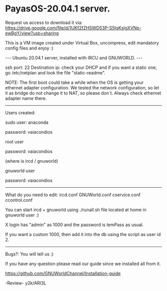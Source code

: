 # PayasOS-20.04.1 server.

Request us access to download it via:
https://drive.google.com/file/d/1UKf2fZHSWD53P-S5IgKslgXVNp-ewBgY/view?usp=sharing

This is a VM image created under Virtual Box, uncompress, edit mandatory
config files and enjoy :)

--- Ubuntu 20.04.1 server, installed with IRCU and GNUWORLD. ---

ssh port: 22 Destination ip: check your DHCP and if you want
a static one, go /etc/netplan and look the file "static-readme".

NOTE: The first boot could take a while when the OS is
getting your ethernet adapter configuration.
We tested the network configuration, so let it as bridge
do not change it to NAT, so please don´t. 
Always check ethernet adapter name there.

------------------------------------------
Users created: 


sudo user: anaconda

password: vaiacondios


root user

password: vaiacondios


(where is ircd / gnuworld)

gnuworld user

password: vaiacondios

------------------------------------------
What do you need to edit: 
ircd.conf
GNUWorld.conf 
cservice.conf
ccontrol.conf

You can start ircd + gnuworld using
./runall.sh file located at home in
gnuworld user :)

X login has "admin" as 1000 and the password
is temPass as usual.

If you want a custom 1000, then add it into the db
using the script as user id 2. 

------------------------------------------
Bugs?: You will tell us :)

If you have any question please read our guide since
we installed all from it.

https://github.com/GNUWorldChannel/Installation-guide

-Review- y2k/ARI3L
